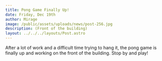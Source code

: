 ```yaml
---
title: Pong Game Finally Up!
date: Friday, Dec 19th
author: Mirage
image: /public/assets/uploads/news/post-256.jpg
description: (Front of the building)
layout: ../../../layouts/Post.astro
---
```


After a lot of work and a difficult time trying to hang it, the pong game is finally up and working on the front of the building.  Stop by and play!

